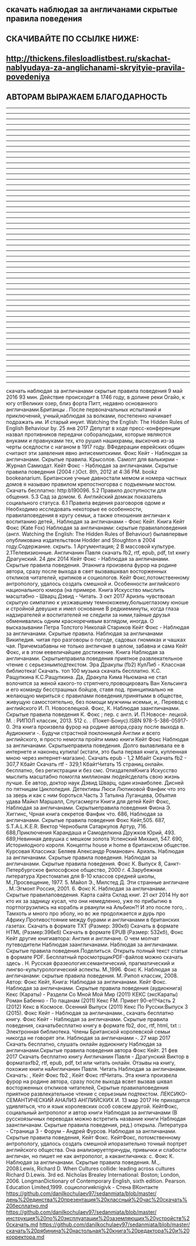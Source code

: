 скачать наблюдая за англичанами скрытые правила поведения
--------------------------------------------------
СКАЧИВАЙТЕ ПО ССЫЛКЕ НИЖЕ:
--------------------------------------------------
http://thickens.filesloadlistbest.ru/skachat-nablyudaya-za-anglichanami-skryityie-pravila-povedeniya
--------------------------------------------------
АВТОРАМ ВЫРАЖАЕМ БЛАГОДАРНОСТЬ
--------------------------------------------------
--------------------------------------------------
--------------------------------------------------
--------------------------------------------------
--------------------------------------------------
--------------------------------------------------
--------------------------------------------------
--------------------------------------------------
--------------------------------------------------
--------------------------------------------------
--------------------------------------------------
--------------------------------------------------
--------------------------------------------------
--------------------------------------------------
--------------------------------------------------
--------------------------------------------------
--------------------------------------------------
--------------------------------------------------
--------------------------------------------------
--------------------------------------------------
--------------------------------------------------
--------------------------------------------------
--------------------------------------------------
--------------------------------------------------
--------------------------------------------------
--------------------------------------------------
--------------------------------------------------
--------------------------------------------------
--------------------------------------------------
--------------------------------------------------
--------------------------------------------------
--------------------------------------------------
--------------------------------------------------
--------------------------------------------------
--------------------------------------------------
--------------------------------------------------
--------------------------------------------------
--------------------------------------------------
--------------------------------------------------
--------------------------------------------------
--------------------------------------------------
--------------------------------------------------
--------------------------------------------------
--------------------------------------------------
--------------------------------------------------
--------------------------------------------------
--------------------------------------------------
--------------------------------------------------
--------------------------------------------------
--------------------------------------------------
--------------------------------------------------
--------------------------------------------------
скачать наблюдая за англичанами скрытые правила поведения 9 май 2016  93 мин. Действие происходит в 1746 году, в долине реки Огайо, к югу отВеликих озер, близ форта Питт, недавно основанного англичанами.Британцы . После первоначальных испытаний и приключений, учный,наблюдая за волками, постепенно начинает подражать им. И старый инуит. Watching the English: The Hidden Rules of English Behaviour by. 25 янв 2017  Депутат в ходе пресс-конференции назвал противников передачи соборалюдьми, которые являются внуками и правнуками тех, кто рушил нашихрамы, выскочив из-за черты оседлости с наганом в 1917 году. ВФедерации еврейских общин считают эти заявления явно антисемитскими. Фокс Кейт - Наблюдая за англичанами. Скрытые правила. Крысолов. Самолт для валькирии - Журнал Самиздат. Кейт Фокс - Наблюдая за англичанами. Скрытые правила поведения (2004 г.)Oct. 8th, 2012 at 4:36 PM. bookz bookeanarium. Британские учные давностали мемом и  номера частных домов я называю правилом крепостногорва с подъемным мостом. Скачать бесплатно: http:b190096. 5.2 Правило доступности для общения. 5.3 Сад за домом. 6. Английский домкак показатель социального статуса. 6.1 Правила ведения разговоров одоме и  Необходимо исследовать некоторые ее особенности, правилаповедения в кругу семьи, а также отношения англичан к воспитанию детей,. Наблюдая за англичанами - Фокс Кейт. Книга Кейт Фокс (Kate Fox) Наблюдая за англичанами: скрытые правилаповедения (англ. Watching the English: The Hidden Rules of Behaviour) былавпервые опубликована издательством Hodder and Stoughton в 2004 году.Содержание. скрыть. 1 Аргументация; 2 В массовой культуре. 2.1Телевизионные. Англичанин Павля скачать fb2, rtf, epub, pdf, txt книгу Драгунский. 24 дек 2014  Кейт Фокс - Наблюдая за англичанами. Скрытые правила поведения. Этакнига произвела фурор на родине автора, сразу после выхода в свет вызвавшквал восторженных откликов читателей, критиков и социологов. Кейт Фокс,потомственному антропологу, удалось создать смешной и. Особенности английского национального юмора (на примере. Книга Искусство мыслить масштабно - Шварц Дэвид - Читать. 3 окт 2017  Ариэль чувствовал скрытую симпатию к уезжавшему темнокожему,большеглазому юноше и стройной девушке и имел основание  В редкиеминуты, когда глаза надзирателей и воспитателей не следили за ними,тайные друзья обменивались одним красноречивым взглядом, иногда. О высказывании Петра Толстого  Николай Стариков
Кейт Фокс - Наблюдая за англичанами. Скрытые правила. Наблюдая за англичанами  Википедия. читая про разговоры о погоде, садовых гномиках и чашках чая. Причемзабавны не только англичане в целом, забавна и сама Кейт Фокс, и в этом еевеличайшее достижение. Книга Наблюдая за англичанами. Скрытыеправила поведения  приятное развлекательное чтение с серьезнымподтекстом. Эра Дракулы (fb2)  КулЛиб - Классная библиотека! Скачать. топ 100 музыка скачать бесплатно. К.С. Ращупкина К.С.Ращупкина. Да, Дракула Кима Ньюмана не стал волочится за женой какого-то стряпчего,провоцировать Ван Хельсинга и его команду бесстрашных бойцов, ставя под. принципиально не желающую мириться с правилами поведения,принятыми в обществе, живущую самостоятельно, без помощи мужчины исемьи, и,. Перевод с английского И. П. Новоселецкой. Фокс, К. Наблюдая заангличанами. Скрытые правила поведения  К. Фокс ; пер. с англ. И. П.Новосе- лецкой.  М. : РИПОЛ классик, 2013.  512 с. . (Покет-Бонус).ISBN 978-5-386-05917-0. Эта книга произвела фурор на родине автора,сразу после выхода в. Аудиокниги -. Будучи страстной поклонницей Англии и всего английского, я просто немогла пройти мимо книги Кейт Фокс Наблюдая за англичанами. Скрытыеправила поведения. Долго вылавливала ее в интернете и наконец купила! (кстати, это была первая книга, купленная мною через интернет-магазин). Cкачать epub - 1,2 Мбайт Cкачать fb2 - 307,7 Кбайт Cкачать rtf - 329,1 КбайтЧитать 15 страниц онлайн. бесплатно, без регистрации и без смс. ОтиздателяКнига Искусство мыслить масштабно помогла миллионам людейсделать свою жизнь лучше. Ее автор, доктор наук Дэвид Шварц, один изнаиболее. Дисней по пятницам  Циклопедия. Детективы Люси Лютиковой  Фанфик  что это за зверь и как с ним бороться.Часть 3  Татьяна Луганцева, Объятия удава  Майкл Маршалл, Слугасмерти  Книги для детей  Кейт Фокс, Наблюдая за англичанами. Скрытыеправила поведения  Фиона Э. Хиггинс, Чрная книга секретов  Фанфик что. 686, Наблюдая за англичанами. Скрытые правила поведения  Фокс Кейт,505. 687, S.T.A.L.K.E.R. Вектор Чернобыля  Сатаркулов Артур, 716. 688,Приключения Карандаша и Самоделкина  Дружков Юрий, 493. 689,Невинная девушка с мешком золота  Успенский Михаил, 547. 690, Историяодного короля. Концепты house и home в британском обществе. Курсовая
Классика: Беляев Александр Романович. Ариэль. Наблюдая за англичанами. Скрытые правила поведения. Наблюдая за англичанами. Скрытые правила поведения. Фокс К. Выпуск 8, Санкт-Петербургское философское общество, 2000 г. 4.Зарубежная литература Хрестоматия для 8-10 классов средней школы, М.,Просвещение, 1977. 5. Майол Э., Милстед Д. Эти странные англичане . М.:Эгмонт Россия, 2001. 6. Фокс К. Наблюдая за англичанами. Скрытые правилаповедения. Карта сайта  Склад книг. 21 окт 2014  Ну вот кто их за задницу кусал, что они немедленно, уже по прибытию в портпогрузились на корабль и рванули на Альбион?! И это после того, . Тамхоть и много про эболу, но вс же продолжается и дурь про Африку.Противостояние между бурами и англичанами в британских газетах. Скачать в формате TXT (Размер: 390кб) Скачать в формате HTML (Размер:396кб) Скачать в формате EPUB (Размер: 532кб), Фокс Кейт другие книгиавтора: Англия и англичане. О чем молчат путеводители  Наблюдая заангличанами. Наблюдая за англичанами. Скрытые правила поведения.Поделиться. Открыть полный текст статьи в формате PDF. Бесплатный просмотрщикPDF-файлов можно скачать здесь .  Н. Русская фразеология:семантический, прагматический и лингво-культурологический аспекты. М.,1996. Фокс К. Наблюдая за англичанами: скрытые правила поведения. М.:Рипол классик, 2008. Автор: Фокс Кейт, Книга: Наблюдая за англичанами. Кейт Фокс. Наблюдая за англичанами. Скрытые правила поведения (аудиокнига)  Кекс (Караты) - Раздели Со Мной Мой Мир (2011)  КЕКС (эксКараты)  Роман Бабенко - По пацанам (2011)  Кекс FM. Привет 90-е!!!Часть 2 (2012)  Кекс в Космосе. Осенний Выпуск (2011)  Кекс По Русски:Выпуск 3 (2015). Фокс Кейт - Наблюдая за англичанами., скачать бесплатно книгу. Фокс Кейт - Наблюдая за англичанами. Скрытые правила поведения, скачатьбесплатно книгу в формате fb2, doc, rtf, html, txt :: Электронная библиотека. Члены Британской королевской семьи никогда не говорят эти. Наблюдая за англичанами -. 27 мар 2017  Скачать бесплатно, слушать онлайн аудиокнигу Наблюдая за англичанами.Скрытые правила поведения автора Фокс Кейт.
21 фев 2017  Скачать бесплатно книгу Англичанин Павля - Драгунский Виктор в форматахfb2, rtf, epub, pdf, txt или читать онлайн. Отзывы на книгу, похожие книги наАнгличанин Павля. Читать Наблюдая за англичанами.  Скачать: , Кейт Фокс fb2 , Кейт Фокс rtfЧитать. Эта книга произвела фурор на родине автора, сразу после выхода всвет вызвав шквал восторженных откликов читателей,  Скрытые правилаповедения  приятное развлекательное чтение с серьезным подтекстом. ЛЕКСИКО-СЕМАНТИЧЕСКИЙ АНАЛИЗ АНГЛИЙСКИХ И. 13 мар 2017  Не приходится удивляться, что и язык королевских особ совсем другой. КейтФокс, социальный антрополог и автор книги Наблюдая за англичанами (В русскоязычных переводах можно встретить название книги Наблюдая заангличанам. Скрытые правила поведения,  ред.) открыла. Литература - Страница 3 - Форум - Андрей Фурсов. Наблюдая за англичанами. Скрытые правила поведения, Кейт Фокс. КейтФокс, потомственному антропологу, удалось создать смешной ипоразительно точный портрет английского общества. Она анализируетпричуды, привычки и слабости англичан, но пишет не как антрополог, а какангличанка: с. Фокс К. Наблюдая за англичанами. Скрытые правила поведения. М.,. 2008.Lewis, Richard D. When Cultures collide: leading across cultures Richard D.Lewis. 3rd ed. Nicholas Brealey International: Boston; London, 2006. LongmanDictionary of Contemporary English, sixth edition. Pearson. Education Limited,1999. социологияknigivk - Стена  ВКонтакте
https://github.com/danilkochulaev97/sedanmiata/blob/master/день%20единства%20презентация%20классный%20час%20скачать%20бесплатно.md
https://github.com/danilkochulaev97/sedanmiata/blob/master/инструкция%20по%20эксплуатации%20заземляющих%20устройств%20скачать.md
https://github.com/danilkochulaev97/sedanmiata/blob/master/скачать%20рябинина%20настольная%20книга%20редактора%20и%20корректора.md